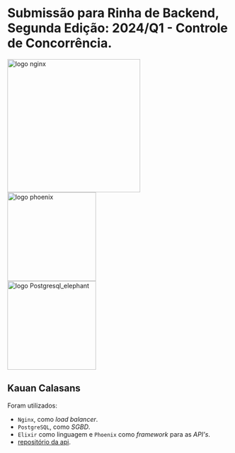 # Submissão para Rinha de Backend, Segunda Edição: 2024/Q1 - Controle de Concorrência.

<img src="https://upload.wikimedia.org/wikipedia/commons/c/c5/Nginx_logo.svg" alt="logo nginx" width="300" height="auto">
<br />
<img src="https://blixtdev.com/content/images/2023/02/1WvDl2WlPs7cR8TTBvrjpyw.png" alt="logo phoenix" width="200" height="auto">
<br />
<img src="https://upload.wikimedia.org/wikipedia/commons/2/29/Postgresql_elephant.svg" alt="logo Postgresql_elephant" height="auto" width="200">
<br />

## Kauan Calasans

Foram utilizados:
- `Nginx`, como _load balancer_.
- `PostgreSQL`, como _SGBD_.
- `Elixir` como linguagem e `Phoenix` como _framework_ para as _API's_.
- [repositório da api](https://github.com/KauanCarvalho/rinha-de-backend-2024-q1-elixir).
